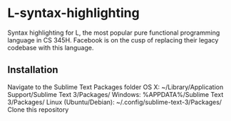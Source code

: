 # L-syntax-highlighting
Syntax highlighting for L, the most popular pure functional programming language in CS 345H.
Facebook is on the cusp of replacing their legacy codebase with this language.

## Installation
Navigate to the Sublime Text Packages folder
	OS X: ~/Library/Application Support/Sublime Text 3/Packages/
	Windows: %APPDATA%/Sublime Text 3/Packages/
	Linux (Ubuntu/Debian): ~/.config/sublime-text-3/Packages/
Clone this repository 
